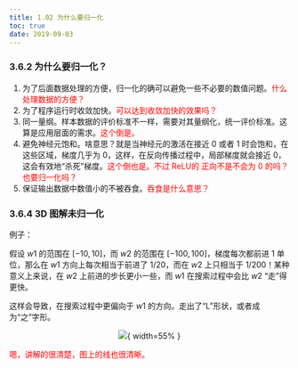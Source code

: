 ```yaml
---
title: 1.02 为什么要归一化
toc: true
date: 2019-09-03
---
```


### 3.6.2 为什么要归一化？

1. 为了后面数据处理的方便，归一化的确可以避免一些不必要的数值问题。<span style="color:red;">什么处理数据的方便？</span>
2. 为了程序运行时收敛加快。<span style="color:red;">可以达到收敛加快的效果吗？</span>
3. 同一量纲。样本数据的评价标准不一样，需要对其量纲化，统一评价标准。这算是应用层面的需求。<span style="color:red;">这个倒是。</span>
4. 避免神经元饱和。啥意思？就是当神经元的激活在接近 $0$ 或者 $1$ 时会饱和，在这些区域，梯度几乎为 $0$，这样，在反向传播过程中，局部梯度就会接近 $0$，这会有效地“杀死”梯度。<span style="color:red;">这个倒也是。不过 ReLU的 正向不是不会为 0 的吗？也要归一化吗？</span>
5. 保证输出数据中数值小的不被吞食。<span style="color:red;">吞食是什么意思？</span>




### 3.6.4 3D 图解未归一化

例子：

假设 $w1$ 的范围在 $[-10, 10]$，而 $w2$ 的范围在 $[-100, 100]$，梯度每次都前进 1 单位，那么在 $w1$ 方向上每次相当于前进了 $1/20$，而在 $w2$ 上只相当于 $1/200$！某种意义上来说，在 $w2$ 上前进的步长更小一些，而 $w1$ 在搜索过程中会比 $w2$ “走”得更快。

这样会导致，在搜索过程中更偏向于 $w1$ 的方向。走出了“L”形状，或者成为“之”字形。

<center>

![](http://images.iterate.site/blog/image/20190722/JmxE7ykRWW9t.png?imageslim){ width=55% }

</center>

<span style="color:red;">嗯，讲解的很清楚，图上的线也很清晰。</span>
